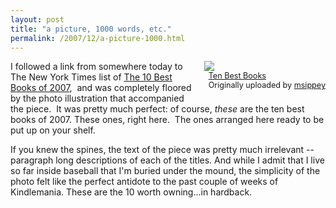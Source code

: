 ```yaml
---
layout: post
title: "a picture, 1000 words, etc."
permalink: /2007/12/a-picture-1000.html
---
```


<div style="float: right; margin-left: 10px; margin-bottom: 10px;"> <a href="http://www.flickr.com/photos/msippey/2091416651/" title="photo sharing"><img src="http://farm3.static.flickr.com/2312/2091416651_ecc158d1f2_m.jpg" style="border: 0px solid rgb(0, 0, 0);" /></a> <br /> <span style="font-size: 0.9em; margin-top: 0px;">&nbsp; <a href="http://www.flickr.com/photos/msippey/2091416651/">Ten Best Books</a>&nbsp; <br />&nbsp; Originally uploaded by <a href="http://www.flickr.com/people/msippey/">msippey</a> </span></div>

<p>I followed a link from somewhere today to The New York Times list of <a href="http://www.nytimes.com/2007/12/09/books/review/10-best-2007.html?_r=2&amp;oref=slogin&amp;oref=slogin">The 10 Best Books of 2007</a>,&nbsp; and was completely floored by the photo illustration that accompanied the piece.&nbsp; It was pretty much perfect: of course, <em>these</em> are the ten best books of 2007. These ones, right here.&nbsp; The ones arranged here ready to be put up on your shelf.</p>

<p>If you knew the spines, the text of the piece was pretty much irrelevant -- paragraph long descriptions of each of the titles. And while I admit that I live so far inside baseball that I'm buried under the mound, the simplicity of the photo felt like the perfect antidote to the past couple of weeks of Kindlemania. These are the 10 worth owning...in hardback.</p>


